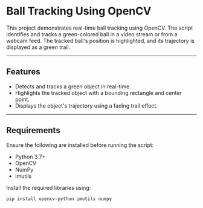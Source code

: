 # Ball Tracking Using OpenCV

This project demonstrates real-time ball tracking using OpenCV. The script identifies and tracks a green-colored ball in a video stream or from a webcam feed. The tracked ball's position is highlighted, and its trajectory is displayed as a green trail.

---

## Features

- Detects and tracks a green object in real-time.
- Highlights the tracked object with a bounding rectangle and center point.
- Displays the object's trajectory using a fading trail effect.

---

## Requirements

Ensure the following are installed before running the script:

- Python 3.7+
- OpenCV
- NumPy
- imutils

Install the required libraries using:

```bash
pip install opencv-python imutils numpy
